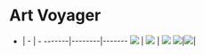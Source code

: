 # Art Voyager

- | - | -
-------|--------|-------
[![][StarWar]][StarWar_code] | [![][SpiderMan]][SpiderMan_code] | [![][Totoro]][Totoro_code] 
[![][diagonal]][diagonal_code]|[![][Mosaic]][Mosaic_code]|&nbsp;

<!-- 
[![][StarDust]][StarDust_code] | [![][StarCloud]][StarCloud_code] | [![][SpaceDislocation]][SpaceDislocation_code]
-->

[StarDust]:https://cdn.jsdelivr.net/gh/innofang/art-voyager/sketch/StarDust/StarDust.gif
[StarDust_code]:./sketch/StarDust/StarDust.pde
[StarCloud]:https://cdn.jsdelivr.net/gh/innofang/art-voyager/sketch/StarCloud/StarCloud.gif
[StarCloud_code]:./sketch/StarCloud/StarCloud.pde
[SpaceDislocation]:https://cdn.jsdelivr.net/gh/innofang/art-voyager/sketch/SpaceDislocation/SpaceDislocation.gif
[SpaceDislocation_code]:./sketch/SpaceDislocation/SpaceDislocation.pde
[StarWar]:https://cdn.jsdelivr.net/gh/innofang/art-voyager/sketch/StarWar/demo.jpg
[StarWar_code]:./sketch/StarWar/StarWar.pde
[SpiderMan]:https://cdn.jsdelivr.net/gh/innofang/art-voyager/sketch/SpiderMan/demo.jpg
[SpiderMan_code]:./sketch/SpiderMan/SpiderMan.pde
[Totoro]:https://cdn.jsdelivr.net/gh/innofang/art-voyager/sketch/Totoro/demo.jpg
[Totoro_code]:./sketch/Totoro/Totoro.pde
[diagonal]:https://cdn.jsdelivr.net/gh/innofang/art-voyager/sketch/diagonal/demo.jpg
[diagonal_code]:./sketch/diagonal/diagonal.pde
[Mosaic]:https://cdn.jsdelivr.net/gh/innofang/art-voyager/sketch/Mosaic/demo.jpg
[Mosaic_code]:./sketch/Mosaic/Mosaic.pde
